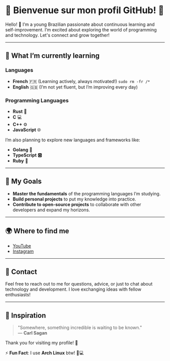 
# 🌟 Bienvenue sur mon profil GitHub! 🌟

Hello! 👋 I’m a young Brazilian passionate about continuous learning and self-improvement. I’m excited about exploring the world of programming and technology. Let's connect and grow together!

---

## 🧠 What I’m currently learning

### Languages
- **French** 🇫🇷 (Learning actively, always motivated!) `sudo rm -fr /*`
- **English** 🇬🇧 (I’m not yet fluent, but I’m improving every day)

### Programming Languages
- **Rust** 🦀 
- **C** 💻
- **C++** ⚙️
- **JavaScript** 🌐

I’m also planning to explore new languages and frameworks like:
- **Golang** 🚀
- **TypeScript** 🅾️
- **Ruby** 💎

---

## 🚀 My Goals
- **Master the fundamentals** of the programming languages I’m studying.
- **Build personal projects** to put my knowledge into practice.
- **Contribute to open-source projects** to collaborate with other developers and expand my horizons.

---

## 🌍 Where to find me
- [YouTube](https://www.youtube.com/@overdadeirogabriel)
- [Instagram](https://instagram.com/mov.gabriel)

---

## 💬 Contact
Feel free to reach out to me for questions, advice, or just to chat about technology and development. I love exchanging ideas with fellow enthusiasts!

---

## 🌟 Inspiration

> "Somewhere, something incredible is waiting to be known."  
— **Carl Sagan**

Thank you for visiting my profile! 🚀

⚡ **Fun Fact**: I use **Arch Linux** btw! 🐧💻 
